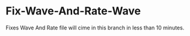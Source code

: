 # Fix-Wave-And-Rate-Wave
Fixes Wave And Rate
file will cime in this branch in less than 10 minutes.
